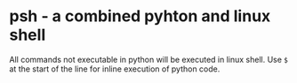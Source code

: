 # psh - a combined pyhton and linux shell

All commands not executable in python will be executed in linux shell.
Use `$` at the start of the line for inline execution of python code.
